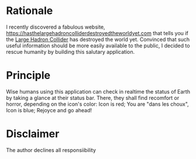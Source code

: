 # Rationale
I recently discovered a fabulous website, https://hasthelargehadroncolliderdestroyedtheworldyet.com that tells you if the [Large Hadron Collider](https://en.wikipedia.org/wiki/Large_Hadron_Collider) has destroyed the world yet. Convinced that such useful information should be more easily available to the public, I decided to rescue humanity by building this salutary application.

# Principle
Wise humans using this application can check in realtime the status of Earth by taking a glance at their status bar. There, they shall find recomfort or horror, depending on the icon's color:
    Icon is red;
    You are "dans les choux",
    Icon is blue;
    Rejoyce and go ahead!
    
 # Disclaimer
 The author declines all responsiibility
